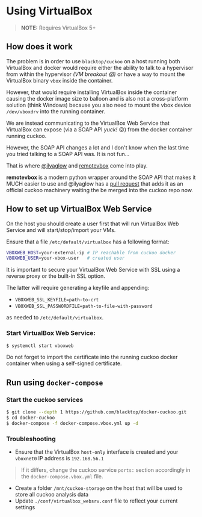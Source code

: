 # Using VirtualBox

> **NOTE:** Requires VirtualBox 5+

## How does it work

The problem is in order to use `blacktop/cuckoo` on a host running both VirtualBox and docker would require either the ability to talk to a hypervisor from within the hypervisor *(VM breakout :scream:)* or have a way to mount the VirtualBox binary `vbox` inside the container.

However, that would require installing VirtualBox inside the container causing the docker image size to balloon and is also not a cross-platform solution (think Windows) because you also need to mount the vbox device `/dev/vboxdrv` into the running container.

We are instead communicating to the VirtualBox Web Service that VirtualBox can expose (via a SOAP API *yuck!* :confounded:) from the docker container running cuckoo.

However, the SOAP API changes a lot and I don't know when the last time you tried talking to a SOAP API was.  It is not fun...

That is where [@ilyaglow](https://github.com/ilyaglow) and [remotevbox](https://github.com/ilyaglow/remote-virtualbox) come into play.

**remotevbox** is a modern python wrapper around the SOAP API that makes it MUCH easier to use and @ilyaglow has a [pull request](https://github.com/cuckoosandbox/cuckoo/pull/1998) that adds it as an official cuckoo machinery waiting the be merged into the cuckoo repo now.

## How to set up VirtualBox Web Service

On the host you should create a user first that will run VirtualBox Web Service and will start/stop/import your VMs.

Ensure that a file `/etc/default/virtualbox` has a following format:

```bash
VBOXWEB_HOST=your-external-ip # IP reachable from cuckoo docker
VBOXWEB_USER=your-vbox-user   # created user
```

It is important to secure your VirtualBox Web Service with SSL using a reverse proxy or the built-in SSL option.

The latter will require generating a keyfile and appending:

- `VBOXWEB_SSL_KEYFILE=path-to-crt`
- `VBOXWEB_SSL_PASSWORDFILE=path-to-file-with-password`

as needed to `/etc/default/virtualbox`.

### Start VirtualBox Web Service:

```bash
$ systemctl start vboxweb
```

Do not forget to import the certificate into the running cuckoo docker container when using a self-signed certificate.

## Run using `docker-compose`

### Start the cuckoo services

```bash
$ git clone --depth 1 https://github.com/blacktop/docker-cuckoo.git
$ cd docker-cuckoo
$ docker-compose -f docker-compose.vbox.yml up -d
```

### Troubleshooting

- Ensure that the VirtualBox `host-only` interface is created and your `vboxnet0` IP address is `192.168.56.1`

> If it differs, change the cuckoo service `ports:` section accordingly in the `docker-compose.vbox.yml` file.

- Create a folder `/mnt/cuckoo-storage` on the host that will be used to store all cuckoo analysis data
- Update `./conf/virtualbox_websrv.conf` file to reflect your current settings
